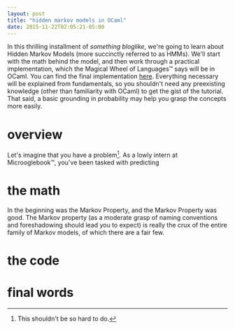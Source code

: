 ```yaml
---
layout: post
title: "hidden markov models in OCaml"
date: 2015-11-22T02:05:21-05:00
---
```


In this thrilling installment of *something bloglike*, we're going to learn
about Hidden Markov Models (more succinctly referred to as HMMs). We'll start
with the math behind the model, and then work through a practical
implementation, which the Magical Wheel of Languages™ says will be in OCaml.
You can find the final implementation [here][crouchingtigerhiddenmarkov].
Everything necessary will be explained from fundamentals, so you shouldn't
need any preexisting knowledge (other than familiarity with OCaml) to get the
gist of the tutorial. That said, a basic grounding in probability may help you
grasp the concepts more easily.

<!--more-->


# overview

Let's imagine that you have a problem[^1]. As a lowly intern at Microoglebook™,
you've been tasked with predicting 



# the math

In the beginning was the Markov Property, and the Markov Property was good. The
Markov property (as a moderate grasp of naming conventions and foreshadowing
should lead you to expect) is really the crux of the entire family of Markov
models, of which there are a fair few.

# the code

# final words


[^1]: This shouldn't be so hard to do.

[crouchingtigerhiddenmarkov]: https://github.com/wbthomason/crouchingtiger-hiddenmarkov
